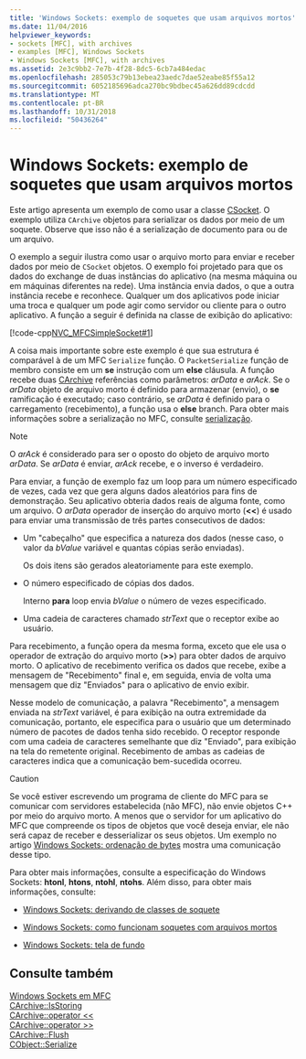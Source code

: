 ```yaml
---
title: 'Windows Sockets: exemplo de soquetes que usam arquivos mortos'
ms.date: 11/04/2016
helpviewer_keywords:
- sockets [MFC], with archives
- examples [MFC], Windows Sockets
- Windows Sockets [MFC], with archives
ms.assetid: 2e3c9bb2-7e7b-4f28-8dc5-6cb7a484edac
ms.openlocfilehash: 285053c79b13ebea23aedc7dae52eabe85f55a12
ms.sourcegitcommit: 6052185696adca270bc9bdbec45a626dd89cdcdd
ms.translationtype: MT
ms.contentlocale: pt-BR
ms.lasthandoff: 10/31/2018
ms.locfileid: "50436264"
---
```

# <a name="windows-sockets-example-of-sockets-using-archives"></a>Windows Sockets: exemplo de soquetes que usam arquivos mortos

Este artigo apresenta um exemplo de como usar a classe [CSocket](../mfc/reference/csocket-class.md). O exemplo utiliza `CArchive` objetos para serializar os dados por meio de um soquete. Observe que isso não é a serialização de documento para ou de um arquivo.

O exemplo a seguir ilustra como usar o arquivo morto para enviar e receber dados por meio de `CSocket` objetos. O exemplo foi projetado para que os dados do exchange de duas instâncias do aplicativo (na mesma máquina ou em máquinas diferentes na rede). Uma instância envia dados, o que a outra instância recebe e reconhece. Qualquer um dos aplicativos pode iniciar uma troca e qualquer um pode agir como servidor ou cliente para o outro aplicativo. A função a seguir é definida na classe de exibição do aplicativo:

[!code-cpp[NVC_MFCSimpleSocket#1](../mfc/codesnippet/cpp/windows-sockets-example-of-sockets-using-archives_1.cpp)]

A coisa mais importante sobre este exemplo é que sua estrutura é comparável à de um MFC `Serialize` função. O `PacketSerialize` função de membro consiste em um **se** instrução com um **else** cláusula. A função recebe duas [CArchive](../mfc/reference/carchive-class.md) referências como parâmetros: *arData* e *arAck*. Se o *arData* objeto de arquivo morto é definido para armazenar (envio), o **se** ramificação é executado; caso contrário, se *arData* é definido para o carregamento (recebimento), a função usa o **else** branch. Para obter mais informações sobre a serialização no MFC, consulte [serialização](../mfc/how-to-make-a-type-safe-collection.md).

> [!NOTE]
>  O *arAck* é considerado para ser o oposto do objeto de arquivo morto *arData*. Se *arData* é enviar, *arAck* recebe, e o inverso é verdadeiro.

Para enviar, a função de exemplo faz um loop para um número especificado de vezes, cada vez que gera alguns dados aleatórios para fins de demonstração. Seu aplicativo obteria dados reais de alguma fonte, como um arquivo. O *arData* operador de inserção do arquivo morto (**<<**) é usado para enviar uma transmissão de três partes consecutivos de dados:

- Um "cabeçalho" que especifica a natureza dos dados (nesse caso, o valor da *bValue* variável e quantas cópias serão enviadas).

   Os dois itens são gerados aleatoriamente para este exemplo.

- O número especificado de cópias dos dados.

   Interno **para** loop envia *bValue* o número de vezes especificado.

- Uma cadeia de caracteres chamado *strText* que o receptor exibe ao usuário.

Para recebimento, a função opera da mesma forma, exceto que ele usa o operador de extração do arquivo morto (**>>**) para obter dados de arquivo morto. O aplicativo de recebimento verifica os dados que recebe, exibe a mensagem de "Recebimento" final e, em seguida, envia de volta uma mensagem que diz "Enviados" para o aplicativo de envio exibir.

Nesse modelo de comunicação, a palavra "Recebimento", a mensagem enviada na *strText* variável, é para exibição na outra extremidade da comunicação, portanto, ele especifica para o usuário que um determinado número de pacotes de dados tenha sido recebido. O receptor responde com uma cadeia de caracteres semelhante que diz "Enviado", para exibição na tela do remetente original. Recebimento de ambas as cadeias de caracteres indica que a comunicação bem-sucedida ocorreu.

> [!CAUTION]
>  Se você estiver escrevendo um programa de cliente do MFC para se comunicar com servidores estabelecida (não MFC), não envie objetos C++ por meio do arquivo morto. A menos que o servidor for um aplicativo do MFC que compreende os tipos de objetos que você deseja enviar, ele não será capaz de receber e desserializar os seus objetos. Um exemplo no artigo [Windows Sockets: ordenação de bytes](../mfc/windows-sockets-byte-ordering.md) mostra uma comunicação desse tipo.

Para obter mais informações, consulte a especificação do Windows Sockets: **htonl**, **htons**, **ntohl**, **ntohs**. Além disso, para obter mais informações, consulte:

- [Windows Sockets: derivando de classes de soquete](../mfc/windows-sockets-deriving-from-socket-classes.md)

- [Windows Sockets: como funcionam soquetes com arquivos mortos](../mfc/windows-sockets-how-sockets-with-archives-work.md)

- [Windows Sockets: tela de fundo](../mfc/windows-sockets-background.md)

## <a name="see-also"></a>Consulte também

[Windows Sockets em MFC](../mfc/windows-sockets-in-mfc.md)<br/>
[CArchive::IsStoring](../mfc/reference/carchive-class.md#isstoring)<br/>
[CArchive::operator <<](../mfc/reference/carchive-class.md#operator_lt_lt)<br/>
[CArchive::operator >>](../mfc/reference/carchive-class.md#operator_lt_lt)<br/>
[CArchive::Flush](../mfc/reference/carchive-class.md#flush)<br/>
[CObject::Serialize](../mfc/reference/cobject-class.md#serialize)

